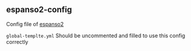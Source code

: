 ## espanso2-config

Config file of [espanso2](https://espanso.org/)

`global-templte.yml` Should be uncommented and filled to use this config correctly